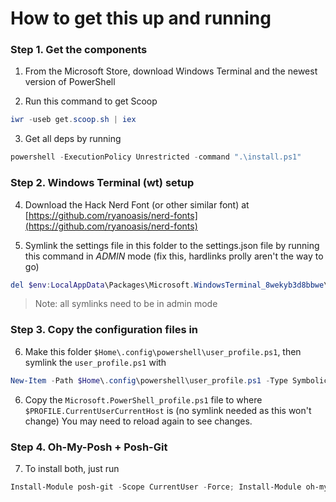 # How to get this up and running
### Step 1. Get the components
1. From the Microsoft Store, download Windows Terminal and the newest version of PowerShell

2. Run this command to get Scoop
```Powershell
iwr -useb get.scoop.sh | iex
```
3. Get all deps by running
```Powershell
powershell -ExecutionPolicy Unrestricted -command ".\install.ps1"
```

### Step 2. Windows Terminal (wt) setup
4. Download the Hack Nerd Font (or other similar font) at [https://github.com/ryanoasis/nerd-fonts](https://github.com/ryanoasis/nerd-fonts)

5. Symlink the settings file in this folder to the settings.json file by running this command in _ADMIN_ mode (fix this, hardlinks prolly aren't the way to go)
```Powershell
del $env:LocalAppData\Packages\Microsoft.WindowsTerminal_8wekyb3d8bbwe\LocalState\settings.json; New-Item -Path $env:LocalAppData\Packages\Microsoft.WindowsTerminal_8wekyb3d8bbwe\LocalState\settings.json -Type HardLink -Target C:\Users\zaynb\repos\configs\powershell\settings.json
```
>Note: all symlinks need to be in admin mode

### Step 3. Copy the configuration files in
6. Make this folder `$Home\.config\powershell\user_profile.ps1`, then symlink the `user_profile.ps1` with
```Powershell
New-Item -Path $Home\.config\powershell\user_profile.ps1 -Type SymbolicLink -Target C:\users\zaynb\repos\config\powershell\user_profile.ps1
```
6. Copy the `Microsoft.PowerShell_profile.ps1` file to where `$PROFILE.CurrentUserCurrentHost` is (no symlink needed as this won't change)
You may need to reload again to see changes.

### Step 4. Oh-My-Posh + Posh-Git
7. To install both, just run
```Powershell
Install-Module posh-git -Scope CurrentUser -Force; Install-Module oh-my-posh -Scopre CurrentUser -Force
```

